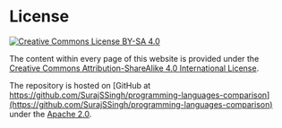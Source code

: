 # License
[![Creative Commons License BY-SA 4.0](https://i.creativecommons.org/l/by-sa/4.0/88x31.png)](https://creativecommons.org/licenses/by-sa/4.0/)

The content within every page of this website is provided under the [Creative Commons Attribution-ShareAlike 4.0 International License](https://creativecommons.org/licenses/by-sa/4.0/).

The repository is hosted on [GitHub at https://github.com/SurajSSingh/programming-languages-comparison](https://github.com/SurajSSingh/programming-languages-comparison) under the [Apache 2.0](https://www.apache.org/licenses/LICENSE-2.0).